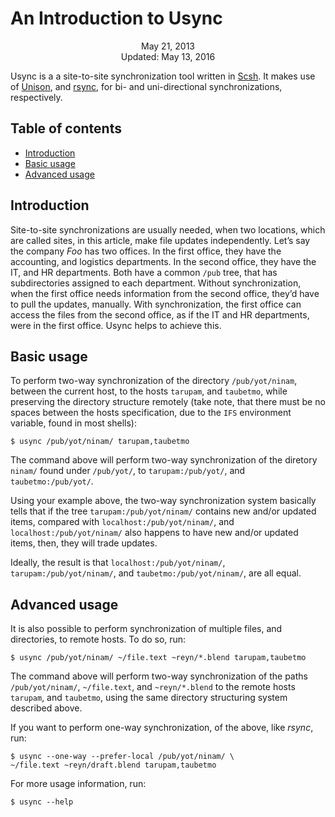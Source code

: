 An Introduction to Usync
========================

<center>May 21, 2013</center>
<center>Updated: May 13, 2016</center>

Usync is a a site-to-site synchronization tool written in
[Scsh](http://www.scsh.net). It makes use of
[Unison](http://www.cis.upenn.edu/~bcpierce/unison/), and
[rsync](http://rsync.samba.org/), for bi- and uni-directional
synchronizations, respectively.


## Table of contents

* [Introduction](#introduction)
* [Basic usage](#basicusage)
* [Advanced usage](#advancedusage)


## Introduction <a name="introduction"></a>

Site-to-site synchronizations are usually needed, when two locations,
which are called sites, in this article, make file updates
independently. Let’s say the company _Foo_ has two offices. In the
first office, they have the accounting, and logistics departments. In
the second office, they have the IT, and HR departments. Both have a
common `/pub` tree, that has subdirectories assigned to each
department. Without synchronization, when the first office needs
information from the second office, they’d have to pull the updates,
manually. With synchronization, the first office can access the files
from the second office, as if the IT and HR departments, were in the
first office. Usync helps to achieve this.


## Basic usage <a name="basicusage"></a>

To perform two-way synchronization of the directory `/pub/yot/ninam`,
between the current host, to the hosts `tarupam`, and `taubetmo`,
while preserving the directory structure remotely (take note, that
there must be no spaces between the hosts specification, due to the
`IFS` environment variable, found in most shells):

```
$ usync /pub/yot/ninam/ tarupam,taubetmo
```

The command above will perform two-way synchronization of the diretory
`ninam/` found under `/pub/yot/`, to `tarupam:/pub/yot/`, and
`taubetmo:/pub/yot/`.

Using your example above, the two-way synchronization system basically
tells that if the tree `tarupam:/pub/yot/ninam/` contains new and/or
updated items, compared with `localhost:/pub/yot/ninam/`, and
`localhost:/pub/yot/ninam/` also happens to have new and/or updated
items, then, they will trade updates.

Ideally, the result is that `localhost:/pub/yot/ninam/`,
`tarupam:/pub/yot/ninam/`, and `taubetmo:/pub/yot/ninam/`, are all
equal.


## Advanced usage <a name="advancedusage"></a>

It is also possible to perform synchronization of multiple files, and
directories, to remote hosts. To do so, run:

```
$ usync /pub/yot/ninam/ ~/file.text ~reyn/*.blend tarupam,taubetmo
```

The command above will perform two-way synchronization of the paths
`/pub/yot/ninam/`, `~/file.text`, and `~reyn/*.blend` to the
remote hosts `tarupam`, and `taubetmo`, using the same directory
structuring system described above.

If you want to perform one-way synchronization, of the above, like
_rsync_, run:

```
$ usync --one-way --prefer-local /pub/yot/ninam/ \
~/file.text ~reyn/draft.blend tarupam,taubetmo
```

For more usage information, run:

```
$ usync --help
```
